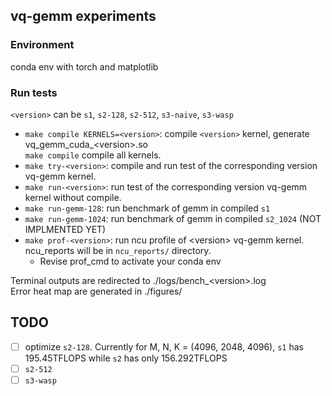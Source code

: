 ## vq-gemm experiments

### Environment
conda env with torch and matplotlib

### Run tests
`<version>` can be `s1`, `s2-128`, `s2-512`, `s3-naive`, `s3-wasp`
- `make compile KERNELS=<version>`: compile `<version>` kernel, generate vq_gemm_cuda_\<version\>.so   
`make compile` compile all kernels.
- `make try-<version>`: compile and run test of the corresponding version vq-gemm kernel.
- `make run-<version>`: run test of the corresponding version vq-gemm kernel without compile.
- `make run-gemm-128`: run benchmark of gemm in compiled `s1`
- `make run-gemm-1024`: run benchmark of gemm in compiled `s2_1024` (NOT IMPLMENTED YET)
- `make prof-<version>`: run ncu profile of \<version\> vq-gemm kernel. ncu_reports will be in `ncu_reports/` directory.
    - Revise prof_cmd to activate your conda env    

Terminal outputs are redirected to ./logs/bench_\<version\>.log  
Error heat map are generated in ./figures/

## TODO
- [ ] optimize `s2-128`. Currently for M, N, K = (4096, 2048, 4096), `s1` has 195.45TFLOPS while `s2` has only 156.292TFLOPS
- [ ] `s2-512`
- [ ] `s3-wasp`